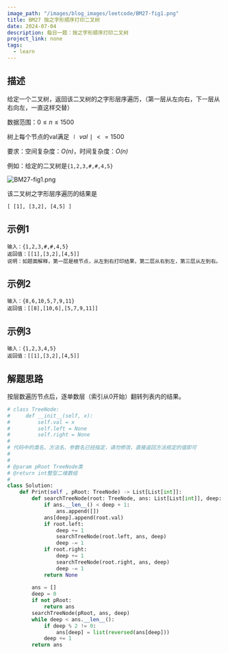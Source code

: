 ```yaml
---
image_path: "/images/blog_images/leetcode/BM27-fig1.png"
title: BM27 按之字形顺序打印二叉树
date: 2024-07-04
description: 每日一题：按之字形顺序打印二叉树
project_link: none
tags:
  - learn
---
```

## 描述

给定一个二叉树，返回该二叉树的之字形层序遍历，（第一层从左向右，下一层从右向左，一直这样交替）

数据范围：$0≤n≤1500$﻿

树上每个节点的val满足$∣val∣<=1500$﻿

要求：空间复杂度：_$O(n)$_﻿，时间复杂度：_$O(n)$_﻿

例如：给定的二叉树是`{1,2,3,#,#,4,5}`

![BM27-fig1.png](/images/blog_images/leetcode/BM27-fig1.png)

该二叉树之字形层序遍历的结果是  
  
`[ [1], [3,2], [4,5] ]`

## 示例1

```Plain
输入：{1,2,3,#,#,4,5}
返回值：[[1],[3,2],[4,5]]
说明：如题面解释，第一层是根节点，从左到右打印结果，第二层从右到左，第三层从左到右。
```

## 示例2

```Plain
输入：{8,6,10,5,7,9,11}
返回值：[[8],[10,6],[5,7,9,11]]
```

## 示例3

```Plain
输入：{1,2,3,4,5}
返回值：[[1],[3,2],[4,5]]
```

## 解题思路

按层数遍历节点后，逐单数层（索引从0开始）翻转列表内的结果。

```Python
# class TreeNode:
#     def __init__(self, x):
#         self.val = x
#         self.left = None
#         self.right = None
#
# 代码中的类名、方法名、参数名已经指定，请勿修改，直接返回方法规定的值即可
#
# 
# @param pRoot TreeNode类 
# @return int整型二维数组
#
class Solution:
    def Print(self , pRoot: TreeNode) -> List[List[int]]:
        def searchTreeNode(root: TreeNode, ans: List[List[int]], deep: int) -> None:
            if ans.__len__() < deep + 1:
                ans.append([])
            ans[deep].append(root.val)
            if root.left:
                deep += 1
                searchTreeNode(root.left, ans, deep)
                deep -= 1
            if root.right:
                deep += 1
                searchTreeNode(root.right, ans, deep)
                deep -= 1
            return None
        
        ans = []
        deep = 0
        if not pRoot:
            return ans
        searchTreeNode(pRoot, ans, deep)
        while deep < ans.__len__():
            if deep % 2 != 0:
                ans[deep] = list(reversed(ans[deep]))
            deep += 1
        return ans
```